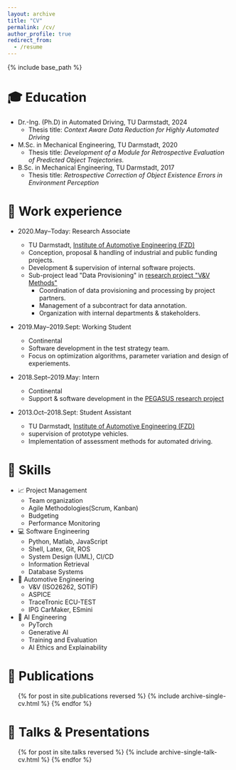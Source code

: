 ```yaml
---
layout: archive
title: "CV"
permalink: /cv/
author_profile: true
redirect_from:
  - /resume
---
```


{% include base_path %}

🎓 Education
======
* Dr.-Ing. (Ph.D) in Automated Driving, TU Darmstadt, 2024
  * Thesis title: *Context Aware Data Reduction for Highly Automated Driving*
* M.Sc. in Mechanical Engineering, TU Darmstadt, 2020
  * Thesis title: *Development of a Module for Retrospective Evaluation of Predicted Object Trajectories.*
* B.Sc. in Mechanical Engineering, TU Darmstadt, 2017
  * Thesis title: *Retrospective Correction of Object Existence Errors in Environment Perception*

👔 Work experience
======
* 2020.May–Today: Research Associate
  * TU Darmstadt, [Institute of Automotive Engineering (FZD)](https://www.fzd.tu-darmstadt.de)
  * Conception, proposal & handling of industrial and public funding projects.
  * Development & supervision of internal software projects.
  * Sub-project lead "Data Provisioning" in [research project "V&V Methods"](https://www.vvm-projekt.de/en/)
    * Coordination of data provisioning and processing by project partners.
    * Management of a subcontract for data annotation.
    * Organization with internal departments & stakeholders.

* 2019.May–2019.Sept: Working Student
  * Continental
  * Software development in the test strategy team. 
  * Focus on optimization algorithms, parameter variation and design of experiements.

* 2018.Sept–2019.May: Intern
  * Continental
  * Support & software development in the [PEGASUS research project](https://www.pegasusprojekt.de/en/)

* 2013.Oct–2018.Sept: Student Assistant
  * TU Darmstadt, [Institute of Automotive Engineering (FZD)](https://www.fzd.tu-darmstadt.de)
  * supervision of prototype vehicles.
  * Implementation of assessment methods for automated driving.
  
📖 Skills
======
* 📈 Project Management
  * Team organization
  * Agile Methodologies(Scrum, Kanban)
  * Budgeting
  * Performance Monitoring
* 💻 Software Engineering
  * Python, Matlab, JavaScript
  * Shell, Latex, Git, ROS
  * System Design (UML), CI/CD
  * Information Retrieval
  * Database Systems
* 🚗 Automotive Engineering
  * V&V (ISO26262, SOTIF)
  * ASPICE
  * TraceTronic ECU-TEST
  * IPG CarMaker, ESmini
* 🤖 AI Engineering
  * PyTorch
  * Generative AI
  * Training and Evaluation
  * AI Ethics and Explainability

📖 Publications
======
  <ul>{% for post in site.publications reversed %}
    {% include archive-single-cv.html %}
  {% endfor %}</ul>
  
💬 Talks & Presentations
======
  <ul>{% for post in site.talks reversed %}
    {% include archive-single-talk-cv.html  %}
  {% endfor %}</ul>
  
<!--
Teaching
======
  <ul>{% for post in site.teaching reversed %}
    {% include archive-single-cv.html %}
  {% endfor %}</ul>
  
Service and leadership
======
* Currently signed in to 43 different slack teams
//-->
